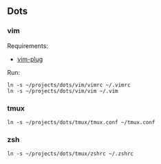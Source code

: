 ## Dots

### vim

Requirements:
- [vim-plug](https://github.com/junegunn/vim-plug)

Run:
```
ln -s ~/projects/dots/vim/vimrc ~/.vimrc
ln -s ~/projects/dots/vim/vim ~/.vim
```

### tmux

```
ln -s ~/projects/dots/tmux/tmux.conf ~/tmux.conf
```

### zsh

```
ln -s ~/projects/dots/tmux/zshrc ~/.zshrc
```
